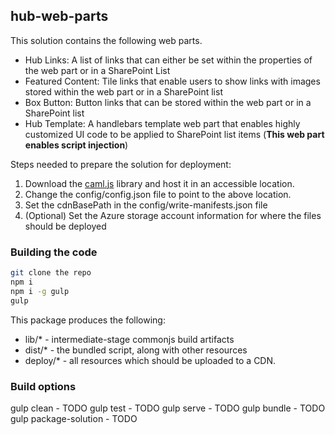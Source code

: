 ## hub-web-parts

This solution contains the following web parts.
* Hub Links: A list of links that can either be set within the properties of the web part or in a SharePoint List
* Featured Content: Tile links that enable users to show links with images stored within the web part or in a SharePoint list
* Box Button: Button links that can be stored within the web part or in a SharePoint list
* Hub Template: A handlebars template web part that enables highly customized UI code to be applied to SharePoint list items (__This web part enables script injection__)

Steps needed to prepare the solution for deployment:
1) Download the [caml.js](https://github.com/andrei-markeev/camljs/blob/master/CamlJs/camljs.js) library and host it in an accessible location.
2) Change the config/config.json file to point to the above location.
3) Set the cdnBasePath in the config/write-manifests.json file
4) (Optional) Set the Azure storage account information for where the files should be deployed


### Building the code

```bash
git clone the repo
npm i
npm i -g gulp
gulp
```

This package produces the following:

* lib/* - intermediate-stage commonjs build artifacts
* dist/* - the bundled script, along with other resources
* deploy/* - all resources which should be uploaded to a CDN.

### Build options

gulp clean - TODO
gulp test - TODO
gulp serve - TODO
gulp bundle - TODO
gulp package-solution - TODO
